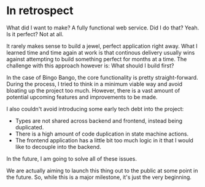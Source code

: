 # In retrospect

What did I want to make? A fully functional web service. Did I do that? Yeah. Is it perfect? Not at all.

It rarely makes sense to build a jewel, perfect application right away. What I learned time and time again at work is that continous delivery usually wins against attempting to build something perfect for months at a time. The challenge with this approach however is: What should I build first?

In the case of Bingo Bango, the core functionality is pretty straight-forward. During the process, I tried to think in a minimum viable way and avoid bloating up the project too much. However, there is a vast amount of potential upcoming features and improvements to be made.

I also couldn't avoid introducing some early tech debt into the project:

- Types are not shared across backend and frontend, instead being duplicated.
- There is a high amount of code duplication in state machine actions.
- The frontend application has a little bit too much logic in it that I would like to decouple into the backend.

In the future, I am going to solve all of these issues.

We are actually aiming to launch this thing out to the public at some point in the future. So, while this is a major milestone, it's just the very beginning.